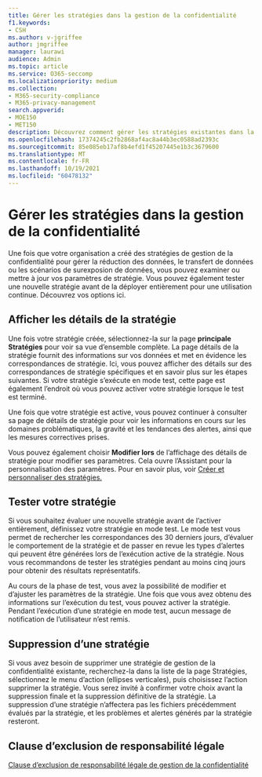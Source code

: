 ```yaml
---
title: Gérer les stratégies dans la gestion de la confidentialité
f1.keywords:
- CSH
ms.author: v-jgriffee
author: jmgriffee
manager: laurawi
audience: Admin
ms.topic: article
ms.service: O365-seccomp
ms.localizationpriority: medium
ms.collection:
- M365-security-compliance
- M365-privacy-management
search.appverid:
- MOE150
- MET150
description: Découvrez comment gérer les stratégies existantes dans la gestion de la confidentialité.
ms.openlocfilehash: 17374245c2fb2868af4ac8a44b3ec0588ad2393c
ms.sourcegitcommit: 85e085eb17af8b4efd1f45207445e1b3c3679600
ms.translationtype: MT
ms.contentlocale: fr-FR
ms.lasthandoff: 10/19/2021
ms.locfileid: "60478132"
---
```

# <a name="manage-policies-in-privacy-management"></a>Gérer les stratégies dans la gestion de la confidentialité

Une fois que votre organisation a créé des stratégies de gestion de la confidentialité pour gérer la réduction des données, le transfert de données ou les scénarios de surexposion de données, vous pouvez examiner ou mettre à jour vos paramètres de stratégie. Vous pouvez également tester une nouvelle stratégie avant de la déployer entièrement pour une utilisation continue. Découvrez vos options ici.

## <a name="view-policy-details"></a>Afficher les détails de la stratégie

Une fois votre stratégie créée, sélectionnez-la sur la page **principale Stratégies** pour voir sa vue d’ensemble complète. La page détails de la stratégie fournit des informations sur vos données et met en évidence les correspondances de stratégie. Ici, vous pouvez afficher des détails sur des correspondances de stratégie spécifiques et en savoir plus sur les étapes suivantes. Si votre stratégie s’exécute en mode test, cette page est également l’endroit où vous pouvez activer votre stratégie lorsque le test est terminé.

Une fois que votre stratégie est active, vous pouvez continuer à consulter sa page de détails de stratégie pour voir les informations en cours sur les domaines problématiques, la gravité et les tendances des alertes, ainsi que les mesures correctives prises.

Vous pouvez également choisir **Modifier lors** de l’affichage des détails de stratégie pour modifier ses paramètres. Cela ouvre l’Assistant pour la personnalisation des paramètres. Pour en savoir plus, voir [Créer et personnaliser des stratégies.](privacy-management-policies-create.md)

## <a name="test-your-policy"></a>Tester votre stratégie

Si vous souhaitez évaluer une nouvelle stratégie avant de l’activer entièrement, définissez votre stratégie en mode test. Le mode test vous permet de rechercher les correspondances des 30 derniers jours, d’évaluer le comportement de la stratégie et de passer en revue les types d’alertes qui peuvent être générées lors de l’exécution active de la stratégie. Nous vous recommandons de tester les stratégies pendant au moins cinq jours pour obtenir des résultats représentatifs.

Au cours de la phase de test, vous avez la possibilité de modifier et d’ajuster les paramètres de la stratégie. Une fois que vous avez obtenu des informations sur l’exécution du test, vous pouvez activer la stratégie. Pendant l’exécution d’une stratégie en mode test, aucun message de notification de l’utilisateur n’est remis.

## <a name="delete-a-policy"></a>Suppression d’une stratégie

Si vous avez besoin de supprimer une stratégie de gestion de la confidentialité existante, recherchez-la dans  la liste de la page Stratégies, sélectionnez le menu d’action (ellipses verticales), puis choisissez l’action supprimer la stratégie. Vous serez invité à confirmer votre choix avant la suppression finale et la suppression définitive de la stratégie. La suppression d’une stratégie n’affectera pas les fichiers précédemment évalués par la stratégie, et les problèmes et alertes générés par la stratégie resteront.

## <a name="legal-disclaimer"></a>Clause d’exclusion de responsabilité légale

[Clause d’exclusion de responsabilité légale de gestion de la confidentialité](privacy-management-disclaimer.md)
